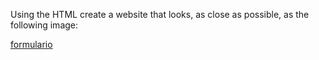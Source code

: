 Using the HTML create a website that looks, as close as possible, as the following image:

[formulario](/ejercicios_formulario.png)
